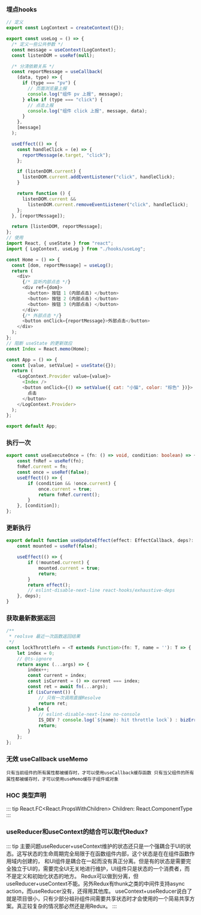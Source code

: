 
### 埋点hooks

``` javascript
// 定义
export const LogContext = createContext({});

export const useLog = () => {
  /* 定义一些公共参数 */
  const message = useContext(LogContext);
  const listenDOM = useRef(null);

  /* 分清依赖关系 */
  const reportMessage = useCallback(
    (data, type) => {
      if (type === "pv") {
        // 页面浏览量上报
        console.log("组件 pv 上报", message);
      } else if (type === "click") {
        // 点击上报
        console.log("组件 click 上报", message, data);
      }
    },
    [message]
  );

  useEffect(() => {
    const handleClick = (e) => {
      reportMessage(e.target, "click");
    };

    if (listenDOM.current) {
      listenDOM.current.addEventListener("click", handleClick);
    }

    return function () {
      listenDOM.current &&
        listenDOM.current.removeEventListener("click", handleClick);
    };
  }, [reportMessage]);

  return [listenDOM, reportMessage];
};
// 使用
import React, { useState } from "react";
import { LogContext, useLog } from "./hooks/useLog";

const Home = () => {
  const [dom, reportMessage] = useLog();
  return (
    <div>
      {/* 监听内部点击 */}
      <div ref={dom}>
        <button> 按钮 1 (内部点击) </button>
        <button> 按钮 2 (内部点击) </button>
        <button> 按钮 3 (内部点击) </button>
      </div>
      {/* 外部点击 */}
      <button onClick={reportMessage}>外部点击</button>
    </div>
  );
};
// 阻断 useState 的更新效应
const Index = React.memo(Home);

const App = () => {
  const [value, setValue] = useState({});
  return (
    <LogContext.Provider value={value}>
      <Index />
      <button onClick={() => setValue({ cat: "小猫", color: "棕色" })}>
        点击
      </button>
    </LogContext.Provider>
  );
};

export default App;
```

### 执行一次

``` typescript
export const useExecuteOnce = (fn: () => void, condition: boolean) => {
    const fnRef = useRef(fn);
    fnRef.current = fn;
    const once = useRef(false);
    useEffect(() => {
        if (condition && !once.current) {
            once.current = true;
            return fnRef.current();
        }
    }, [condition]);
};
```

### 更新执行
``` typescript
export default function useUpdateEffect(effect: EffectCallback, deps?: DependencyList) {
    const mounted = useRef(false);

    useEffect(() => {
        if (!mounted.current) {
            mounted.current = true;
            return;
        }
        return effect();
        // eslint-disable-next-line react-hooks/exhaustive-deps
    }, deps);
}

```

### 获取最新数据返回
``` typescript
/**
 * reolsve 最近一次函数返回结果
 */
const lockThrottleFn = <T extends Function>(fn: T, name = ''): T => {
    let index = 0;
    // @ts-ignore
    return async (...args) => {
        index++;
        const current = index;
        const isCurrent = () => current === index;
        const ret = await fn(...args);
        if (isCurrent()) {
            // 只有一次调用直接Resolve
            return ret;
        } else {
            // eslint-disable-next-line no-console
            IS_DEV ? console.log(`${name}: hit throttle lock`) : bizErrLogger(`${name} 命中非最新返回结果`);
            return;
        }
    };
};

```

### 无效 useCallback useMemo
```
只有当前组件的所有属性都被缓存时，才可以使用useCallback缓存函数 只有当父组件的所有属性都被缓存时，才可以使用useMemo缓存子组件或对象
```

### HOC 类型声明
::: tip
React.FC<React.PropsWithChildren<IProps>>
Children: React.ComponentType<any>
:::

### useReducer和useContext的结合可以取代Redux?
::: tip
主要问题useReducer+useContext维护的状态还只是一个强耦合于UI的状态。这写状态的生命周期完全局限于在函数组件内部，这个状态是在在组件函数作用域内创建的，
和UI组件是耦合在一起而没有真正分离。但是有的状态是需要完全独立于UI的，需要完全UI无关地进行维护，UI组件只是状态的一个消费者，而不是定义和初始化状态的地方。
Redux可以做到分离，但useReducer+useContext不能。另外Redux有thunk之类的中间件支持async  action，而useReducer没有，还得用其他库。
useContext+useReducer说白了就是项目很小，只有少部分祖孙组件间需要共享状态时才会使用的一个简易共享方案。真正较复杂的情况那必然还是用Redux。
:::
